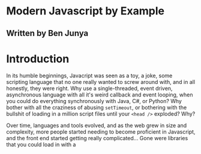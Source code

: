 Modern Javascript by Example
============================

## Written by Ben Junya

# Introduction

In its humble beginnings, Javacript was seen as a toy, a joke, some scripting language that no one really wanted to screw around with, and in all honestly, they were right. Why use a single-threaded, event driven, asynchronous language with all it's weird callback and event looping, when you could do everything synchronously with Java, C#, or Python? Why bother with all the craziness of abusing `setTimeout`, or bothering with the bullshit of loading in a million script files until your `<head />` exploded? Why?

Over time, languages and tools evolved, and as the web grew in size and complexity, more people started needing to become proficient in Javascript, and the front end started getting really complicated... Gone were libraries that you could load in with a <script /> tag, and now we have frameworks, bundling systems, entire deployment systems all built in Javascript.

While some old crotchety men or women will still balk and gripe with "oh it's not a real language" and stick to whatever language they're most familiar with, they, or someone on their team will have to work with Javascript at one point or another. It's grown so large that it's impossible to ignore today.

As the web evolved, so did the language, and Javascript for myself, and my colleagues has been an absolutely wonderful pleasure to work with. It took years of study, discipline, research, and training to get here, but here we are... Javascript... Is moving... Way... Too... Fast...

It's moving so fast, that some of my favorite books like "Eloquent Javascript" and "Javascript - The Good Parts" have fallen behind. The language is constantly evolving, and the more I read about it, I find there to be little to no concrete examples that involve real production level code... Or the actual real-world use cases for all the new features of the language. In my years of teaching programming bootcamps, leading a development team, and reviewing millions of lines of Javascript to my coworkers + colleagues, there's a serious lack of resource of code examples and real world pieces of code that demonstrate the **how** and **why** all these new pieces are important. There's unfortunately few examples out there of all these incredible new features of Javascript, and what makes Javascript a fun language to thoroughly enjoy and work with on a daily basis.

This book attempts to put in as many real world examples from some of the most popular libraries and tools of the time into an easy to digest format so that all programmers, regardless of their skill level can enjoy and take value from.

# Prerequisites

This is meant to be an intermediate book on Javascript. You should already know some of the basics of the language before jumping into this book. We won't take too much time to discuss the basics, as this book is intended to be a guide to intermediate and advanced Javascript tools and techniques.

If you know:

* Higher Order Functions
* Basic Array methods
  * indexOf() and/or includes()
  * push() and pop()
  * slice()
  * splice()
  * shift() and unshift()
  * reverse()
  * sort() and filter()
* Basic String methods
  * split()
  * slice()
* Closures

You should be alright.

If you feel moderately comfortable with a popular modern framework like `React`, `Angular 2+`, or `Vue.js`, you should be in pretty good shape too. We'll use as many real world examples with these frameworks throughout this book, not just the front end UI stuff, but backend Node scripts and servers as well.
